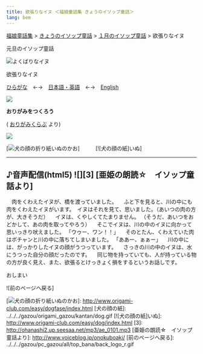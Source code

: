 ```yaml
---
title: 欲張りなイヌ ＜福娘童話集 きょうのイソップ童話＞
lang: bem
---
```


[福娘童話集] \> [きょうのイソップ童話] \> [１月のイソップ童話] \> 欲張りなイヌ

元旦のイソップ童話

![よくばりなイヌ]

欲張りなイヌ

[ひらがな]　←→　[日本語・英語]　←→　[English]

![][1]

**おりがみをつくろう**

( [おりがみくらぶ] より)

![][2]

[![犬の顔の折り紙]いぬのかお]　　　[![犬の顔の紙]いぬ]

  ---------------------------------
  ♪音声配信(html5)
  ![][3]
  [亜姫の朗読☆　イソップ童話より]
  ---------------------------------

　肉をくわえたイヌが、橋を渡っていました。 　ふと下を見ると、川の中にも肉をくわえたイヌがいます。　イヌはそれを見て、思いました。（あいつの肉の方が、大きそうだ） 　イヌは、くやしくてたまりません。 （そうだ、あいつをおどかして、あの肉を取ってやろう） 　そこでイヌは、川の中のイヌに向かって思いっきり吠えました。 「ウゥー、ワン！！」 　そのとたん、くわえていた肉はポチャンと川の中に落ちてしまいました。 「ああー、ぁぁー」 　川の中には、がっかりしたイヌの顔がうつっています。 　さっきの川の中のイヌは、水にうつった自分の顔だったのです。 　同じ物を持っていても、人が持っている物の方が良く見え、また、欲張るとけっきょく損をするというお話しです。

おしまい

![前のページへ戻る]

  [福娘童話集]: ../../../index.html
  [きょうのイソップ童話]: ../index.html
  [１月のイソップ童話]: ../itiran/01gatu.htm
  [よくばりなイヌ]: ../../../gazou/pc_gazou/aesop/aesop052.jpg
  [ひらがな]: http://hukumusume.com/douwa/English/aesop/01/01_j.html
  [日本語・英語]: http://hukumusume.com/douwa/English/aesop/01/01_j&E.html
  [English]: http://hukumusume.com/douwa/English/aesop/01/01_E.html
  [1]: ../../../../366/logo_bana/corner_1.gif
  [おりがみくらぶ]: http://www.origami-club.com/index.html
  [2]: ../../../../366/logo_bana/corner_2.gif
  [犬の顔の折り紙]: ../../../gazou/origami_gazou/kantan/dogface.gif
  [![犬の顔の折り紙]いぬのかお]: http://www.origami-club.com/easy/dogfase/index.html
  [犬の顔の紙]: ../../../gazou/origami_gazou/kantan/dog.gif
  [![犬の顔の紙]いぬ]: http://www.origami-club.com/easy/dog/index.html
  [3]: http://ohanashi2.up.seesaa.net/mp3/ae_0101.mp3
  [亜姫の朗読☆　イソップ童話より]: http://www.voiceblog.jp/onokuboaki/
  [前のページへ戻る]: ../../../gazou/pc_gazou/all/top_bana/back_logo_r.gif
